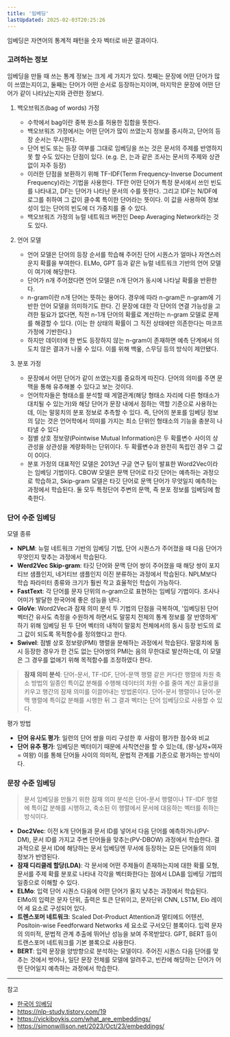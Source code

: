```yaml
---
title: '임베딩'
lastUpdated: 2025-02-03T20:25:26
---
```

임베딩은 자연어의 통계적 패턴을 숫자 벡터로 바꾼 결과이다.

### 고려하는 정보

임베딩을 만들 때 쓰는 통계 정보는 크게 세 가지가 있다. 첫째는 문장에 어떤 단어가 많이 쓰였는지이고, 둘째는 단어가 어떤 순서로 등장하는지이며, 마지막은 문장에 어떤 단어가 같이 나타났는지와 관련한 정보다.

1. 백오브워즈(bag of words) 가정

    - 수학에서 bag이란 중복 원소를 허용한 집합을 뜻한다.
    - 백오브워즈 가정에서는 어떤 단어가 많이 쓰였는지 정보를 중시하고, 단어의 등장 순서는 무시한다.
    - 단어 빈도 또는 등장 여부를 그대로 임베딩을 쓰는 것은 문서의 주제를 반영하지 못 할 수도 있다는 단점이 있다. (e.g. 은, 는과 같은 조사는 문서의 주제와 상관 없이 자주 등장)
    - 이러한 단점을 보환하기 위해 TF-IDF(Term Frequency-Inverse Document Frequency)라는 기법을 사용한다. TF란 어떤 단어가 특정 문서에서 쓰인 빈도를 나타내고, DF는 단어가 나타난 문서의 수를 뜻한다. 그리고 IDF는 N/DF에 로그를 취하여 그 값이 클수록 특이한 단어라는 뜻이다. 이 값을 사용하여 정보성이 있는 단어의 빈도에 더 가중치를 줄 수 있다.
    - 백오브워즈 가정의 뉴럴 네트워크 버전인 Deep Averaging Network라는 것도 있다.

2. 언어 모델

    - 언어 모델은 단어의 등장 순서를 학습해 주어진 단어 시퀀스가 얼마나 자연스러운지 확률을 부여한다. ELMo, GPT 등과 같은 뉴럴 네트워크 기반의 언어 모델이 여기에 해당한다.
    - 단어가 n개 주어졌다면 언어 모델은 n개 단어가 동시에 나타날 확률을 반환한다.
    - n-gram이란 n개 단어는 뜻하는 용어다. 경우에 따라 n-gram은 n-gram에 기반한 언어 모델을 의미하기도 한다. 긴 문장에 대한 각 단어의 연결 가능성을 고려한 필요가 없다면, 직전 n-1개 단어의 확률로 계산하는 n-gram 모델로 문제를 해결할 수 있다. (이는 한 상태의 확률이 그 직전 상태에만 의존한다는 마코프 가정에 기반한다.)
    - 하지만 데이터에 한 번도 등장하지 않는 n-gram이 존재하면 예측 단계에서 의도치 않은 결과가 나올 수 있다. 이를 위해 백옾, 스무딩 등의 방식이 제안됐다.  

3. 분포 가정

    - 문장에서 어떤 단어가 같이 쓰였는지를 중요하게 따진다. 단어의 의미를 주면 문맥을 통해 유추해볼 수 있다고 보는 것이다.
    - 언어학자들은 형태소를 분석할 때 게열관계(해당 형태소 자리에 다른 형태소가 대치될 수 있는가)와 해당 단어가 문장 내에서 점하는 역할 기준으로 사용하는데, 이는 말뭉치의 분포 정보로 추측할 수 있다. 즉, 단어의 분포를 임베딩 정보의 담는 것은 언어학에서 의미를 가지는 최소 단위인 형태소의 기능을 충분히 나타낼 수 있다
    - 점별 상호 정보량(Pointwise Mutual Information)은 두 확률변수 사이의 상관성을 상관성을 계량화하는 단위이다. 두 확률변수과 완전히 독립인 경우 그 값이 0이다.
    - 분포 가정의 대표적인 모델은 2013년 구글 연구 팀이 발표한 Word2Vec이라는 임베딩 기법이다. CBOW 모델은 문맥 단어로 타깃 단어는 예측하는 과정으로 학습하고, Skip-gram 모델은 타깃 단어로 문맥 단어가 무엇일지 예측하는 과정에서 학습된다. 둘 모두 특정단어 주변의 문맥, 즉 분포 정보를 임베딩에 함축한다.

### 단어 수준 임베딩

모델 종류

- **NPLM**: 뉴럴 네트워크 기반의 임베딩 기법, 단어 시퀀스가 주어졌을 때 다음 단어가 무엇인지 맞추는 과정에서 학습된다.
- **Werd2Vec Skip-gram**: 타깃 단어와 문맥 단어 쌍이 주어졌을 때 해당 쌍이 포지티브 샘플인지, 네거티브 샘플인지 이진 분류하는 과정에서 학습된다. NPLM보다 학습 파라미터 종류와 크기가 훨씬 작고 효율적인 학습이 가능하다.
- **FastText**: 각 단어를 문자 단위의 n-gram으로 표현하는 임베딩 기법이다. 조사나 어미가 발달한 한국어에 좋은 성능을 낸다.
- **GloVe**: Word2Vec과 잠재 의미 분석 두 기법의 단점을 극복하여, '임베딩된 단어 벡터간 유사도 측정을 수원하게 하면서도 말뭉치 전체의 통계 정보를 잘 반영하게' 하기 위해 임베딩 된 두 단어 벡터의 내적이 말뭉치 전체에서의 동시 등장 빈도의 로그 값이 되도록 목적함수를 정의했다고 한다.
- **Swivel**: 점별 상호 정보량(PMI) 행렬을 분해하는 과정에서 학습된다. 말뭉치에 동시 등장한 경우가 한 건도 없는 단어쌍의 PMI는 음의 무한대로 발산하는데, 이 모델은 그 경우를 없애기 위해 목적함수를 조정하였다 한다.

> **잠재 의미 분석**: 단어-문서, TF-IDF, 단어-문맥 행렬 같은 커다란 행렬에 차원 축소 방법의 일종인 특이값 분해를 수행해 데이터의 차원 수를 줄여 계산 효율성을 키우고 행간의 잠재 의미를 이끌어내는 방법론이다. 단어-문서 행렬이나 단어-문맥 행렬에 특이값 분해를 시행한 뒤 그 결과 벡터는 단어 임베딩으로 사용할 수 있다.

평가 방법

- **단어 유사도 평가**: 일련의 단어 쌍을 미리 구성한 후 사람이 평가한 점수와 비교
- **단어 유추 평가**: 임베딩은 벡터이기 때문에 사칙연산을 할 수 있는데, (왕-남자+여자 = 여왕) 이를 통해 단어들 사이의 의미적, 문법적 관계를 기준으로 평가하는 방식이다.

### 문장 수준 임베딩

> 문서 임베딩을 만들기 위한 잠재 의미 분석은 단어-문서 행렬이나 TF-IDF 행렬에 특이값 분해를 시행하고, 축소된 이 행렬에서 문서에 대응하는 벡터를 취하는 방식이다.

- **Doc2Vec**: 이전 k개 단어들과 문서 ID를 넣어서 다음 단어를 예측하거나(PV-DM), 문서 ID를 가지고 주변 단어들을 맞추는(PV-DBOW) 과정에서 학습한다. 결과적으로 문서 ID에 해당하는 문서 임베딩엔 무서에 등장하는 모든 단어들의 의미 정보가 반영된다.
- **잠재 디리클레 할당(LDA)**: 각 문서에 어떤 주제들이 존재하는지에 대한 확률 모형, 문서를 주제 확률 분포로 나타내 각각을 벡터화한다는 점에서 LDA를 임베딩 기법의 일종으로 이해할 수 있다.
- **ELMo**: 입력 단어 시퀀스 다음에 어떤 단어가 올지 낮추는 과정에서 학습된다. ElMo의 입력은 문자 단위, 출력은 토큰 단위이고, 문자단위 CNN, LSTM, Elo 레이어 세 요소로 구성되어 있다.
- **트렌스포머 네트워크**: Scaled Dot-Product Attention과 멀티에드 어텐션, Positoin-wise Feedforward Networks 세 요소로 구서오딘 블록이다. 입력 문자의 의미적, 문법적 관계 추출에 뛰어난 성능을 보여 주목받았다. GPT, BERT 등이 트랜스포머 네트워크를 기본 블록으로 사용한다.
- **BERT**: 입력 문장을 양방향으로 분석하는 모델이다. 주어진 시퀀스 다음 단어를 맞추는 것에서 벗어나, 일단 문장 전체를 모델에 알려주고, 빈칸에 해당하는 단어가 어떤 단어일지 예측하는 과정에서 학습한다.

---
참고

- [한국어 임베딩](https://ratsgo.github.io/embedding)
- <https://nlp-study.tistory.com/19>
- <https://vickiboykis.com/what_are_embeddings/>
- <https://simonwillison.net/2023/Oct/23/embeddings/>
